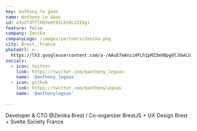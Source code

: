 ```yaml
---
key: anthony_le goas
name: Anthony Le Goas
id: u3y2fdTflHQYoHt9ILKS9LtZIbg1
feature: false
company: Zenika
companyLogo: /images/partners/Zenika.png
city: Brest, France
photoUrl: >-
  https://lh3.googleusercontent.com/a-/AAuE7mAnziHFLh1pMZ3mVBpgOlJOwGJoUfm76U2JPg5x
socials:
  - icon: twitter
    link: https://twitter.com/@anthony_legoas
    name: '@anthony_legoas'
  - icon: github
    link: https://twitter.com/@anthonylegoas
    name: '@anthonylegoas'

---
```


Developer & CTO @Zenika Brest / Co-organizer BrestJS + UX Design Brest + Svelte Society France